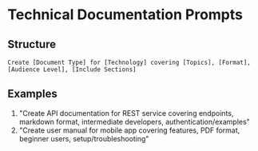 # Technical Documentation Prompts

## Structure

```
Create [Document Type] for [Technology] covering [Topics], [Format], [Audience Level], [Include Sections]
```

## Examples

1. "Create API documentation for REST service covering endpoints, markdown format, intermediate developers, authentication/examples"
2. "Create user manual for mobile app covering features, PDF format, beginner users, setup/troubleshooting"

```

```
